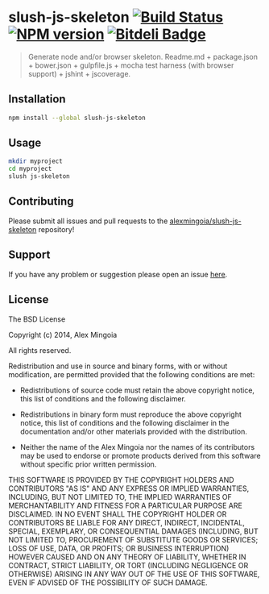 # slush-js-skeleton [![Build Status](https://secure.travis-ci.org/alexmingoia/slush-js-skeleton.png?branch=master)](http://travis-ci.org/alexmingoia/slush-js-skeleton) [![NPM version](https://badge-me.herokuapp.com/api/npm/slush-js-skeleton.png)](http://badges.enytc.com/for/npm/slush-js-skeleton) [![Bitdeli Badge](https://d2weczhvl823v0.cloudfront.net/alexmingoia/slush-js-skeleton/trend.png)](https://bitdeli.com/free "Bitdeli Badge")

> Generate node and/or browser skeleton. Readme.md + package.json + bower.json + gulpfile.js + mocha test harness (with browser support) + jshint + jscoverage.

## Installation

```sh
npm install --global slush-js-skeleton
```

## Usage

```sh
mkdir myproject
cd myproject
slush js-skeleton
```

## Contributing

Please submit all issues and pull requests to the [alexmingoia/slush-js-skeleton](http://github.com/alexmingoia/slush-js-skeleton) repository!

## Support

If you have any problem or suggestion please open an issue [here](https://github.com/alexmingoia/slush-js-skeleton/issues).

## License

The BSD License

Copyright (c) 2014, Alex Mingoia

All rights reserved.

Redistribution and use in source and binary forms, with or without modification,
are permitted provided that the following conditions are met:

* Redistributions of source code must retain the above copyright notice, this
  list of conditions and the following disclaimer.

* Redistributions in binary form must reproduce the above copyright notice, this
  list of conditions and the following disclaimer in the documentation and/or
  other materials provided with the distribution.

* Neither the name of the Alex Mingoia nor the names of its
  contributors may be used to endorse or promote products derived from
  this software without specific prior written permission.

THIS SOFTWARE IS PROVIDED BY THE COPYRIGHT HOLDERS AND CONTRIBUTORS "AS IS" AND
ANY EXPRESS OR IMPLIED WARRANTIES, INCLUDING, BUT NOT LIMITED TO, THE IMPLIED
WARRANTIES OF MERCHANTABILITY AND FITNESS FOR A PARTICULAR PURPOSE ARE
DISCLAIMED. IN NO EVENT SHALL THE COPYRIGHT HOLDER OR CONTRIBUTORS BE LIABLE FOR
ANY DIRECT, INDIRECT, INCIDENTAL, SPECIAL, EXEMPLARY, OR CONSEQUENTIAL DAMAGES
(INCLUDING, BUT NOT LIMITED TO, PROCUREMENT OF SUBSTITUTE GOODS OR SERVICES;
LOSS OF USE, DATA, OR PROFITS; OR BUSINESS INTERRUPTION) HOWEVER CAUSED AND ON
ANY THEORY OF LIABILITY, WHETHER IN CONTRACT, STRICT LIABILITY, OR TORT
(INCLUDING NEGLIGENCE OR OTHERWISE) ARISING IN ANY WAY OUT OF THE USE OF THIS
SOFTWARE, EVEN IF ADVISED OF THE POSSIBILITY OF SUCH DAMAGE.
